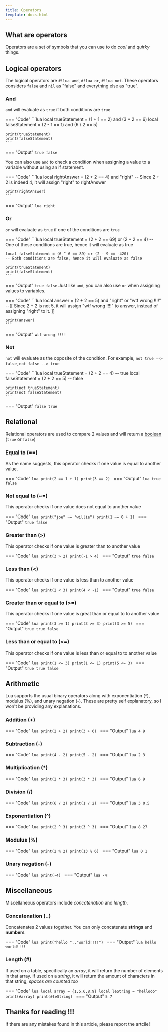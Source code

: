 ```yaml
---
title: Operators
template: docs.html
---
```


## What are operators
Operators are a set of symbols that you can use to do *cool* and *quirky* things.

## Logical operators
The logical operators are ``#!lua and``, ``#!lua or``, ``#!lua not``.
These operators considers ``false`` and ``nil`` as "false" and everything else as "true".

### And
``and`` will evaluate as ``true`` if both conditions are ``true``

=== "Code"
	```lua
	local trueStatement = (1 + 1 == 2) and (3 * 2 == 6)
	local falseStatement = (2 - 1 == 1) and (6 / 2 == 5)

	print(trueStatement)
	print(falseStatement)
	```
=== "Output"
	```
	true
	false
	```

You can also use ``and`` to check a condition when assigning a value to a variable without using an if statement.

=== "Code"
	```lua
	local rightAnswer = (2 + 2 == 4) and "right"
	-- Since 2 + 2 is indeed 4, it will assign "right" to rightAnswer

	print(rightAnswer)
	```
=== "Output"
	```lua
	right
	```

### Or
``or`` will evaluate as ``true`` if one of the conditions are ``true``

=== "Code"
	```lua
	local trueStatement = (2 + 2 == 69) or (2 * 2 == 4)
	-- One of these conditions are true, hence it will evaluate as true

	local falseStatement = (6 ^ 6 == 89) or (2 - 9 == -420)
	-- Both conditions are false, hence it will evaluate as false

	print(trueStatement)
	print(falseStatement)
	```
=== "Output"
	```
	true
	false
	```
Just like ``and``, you can also use ``or`` when assigning values to variables.

=== "Code"
	```lua
	local answer = (2 + 2 == 5) and "right" or "wtf wrong !!!!"
	--[[ Since 2 + 2 is not 5, it will assign "wtf wrong !!!!" to answer, 
	instead of assigning "right" to it.
	]]

	print(answer)
	```
=== "Output"
	```
	wtf wrong !!!!
	```

### Not
``not`` will evaluate as the opposite of the condition. For example, ``not true --> false``, ``not false --> true``

=== "Code"
	```lua
	local trueStatement = (2 + 2 == 4) -- true
	local falseStatement = (2 + 2 == 5) -- false

	print(not trueStatement)
	print(not falseStatement)
	```

=== "Output"
	```
	false
	true
	```

## Relational
Relational operators are used to compare 2 values and will return a [boolean](https://developer.roblox.com/en-us/articles/Boolean) (``true`` or ``false``)

### Equal to (==)
As the name suggests, this operator checks if one value is equal to another value.

=== "Code"
	```lua
	print(2 == 1 + 1)
	print(3 == 2)
	```
=== "Output"
	```lua
	true
	false
	```

### Not equal to (~=)
This operator checks if one value does not equal to another value

=== "Code"
	```lua
	print("joe" ~= "willie")
	print(1 ~= 0 + 1)
	```
=== "Output"
	```
	true
	false
	```

### Greater than (>)
This operator checks if one value is greater than to another value

=== "Code"
	```lua
	print(3 > 2)
	print(-1 > 4)
	```
=== "Output"
	```
	true
	false
	```

### Less than (<)
This operator checks if one value is less than to another value

=== "Code"
	```lua
	print(2 < 3)
	print(4 < -1)
	```
=== "Output"
	```
	true
	false
	```

### Greater than or equal to (>=)
This operator checks if one value is great than or equal to to another value

=== "Code"
	```lua
	print(3 >= 1)
	print(3 >= 3)
	print(3 >= 5)
	```
=== "Output"
	```
	true
	true
	false
	```
### Less than or equal to (<=)
This operator checks if one value is less than or equal to to another value

=== "Code"
	```lua
	print(1 <= 3)
	print(1 <= 1)
	print(5 <= 3)
	```
=== "Output"
	```
	true
	true
	false
	```

## Arithmetic
Lua supports the usual binary operators along with exponentiation (^), modulus (%), and unary negation (-). These are pretty self explanatory, so I won't be providing any explanations.

### Addition (+)

=== "Code"
	```lua
	print(2 + 2)
	print(3 + 6)
	```
=== "Output"
	```lua
	4
	9
	```

### Subtraction (-)

=== "Code"
	```lua
	print(4 - 2)
	print(5 - 2)
	```
=== "Output"
	```lua
	2
	3
	```

### Multiplication (*)

=== "Code"
	```lua
	print(2 * 3)
	print(3 * 3)
	```
=== "Output"
	```lua
	6
	9
	```

### Division (/)

=== "Code"
	```lua
	print(6 / 2)
	print(1 / 2)
	```
=== "Output"
	```lua
	3
	0.5
	```

### Exponentiation (^)

=== "Code"
	```lua
	print(2 ^ 3)
	print(3 ^ 3)
	```
=== "Output"
	```lua
	8
	27
	```

### Modulus (%)

=== "Code"
	```lua
	print(2 % 2)
	print(13 % 6)
	```
=== "Output"
	```lua
	0
	1
	```

### Unary negation (-)

=== "Code"
	```lua
	print(-4)
	```
=== "Output"
	```lua
	-4
	```

## Miscellaneous
Miscellaneous operators include *concatenation* and *length*.

### Concatenation (..)
Concatenates 2 values together. You can only concatenate **strings** and **numbers**

=== "Code"
	```lua
	print("hello ".."world!!!!")
	```
=== "Output"
	```lua
	hello world!!!!
	```

### Length (#)
If used on a table, specifically an *array*, it will return the number of elements in that array. If used on a *string*, it will return the amount of characters in that string, *spaces are counted too*

=== "Code"
	```lua
	local array = {1,5,6,8,9}
	local leString = "hellooo"
	print(#array)
	print(#leString)
	```
=== "Output"
	```
	5
	7
	```

## Thanks for reading !!!
If there are any mistakes found in this article, please report the artcile!